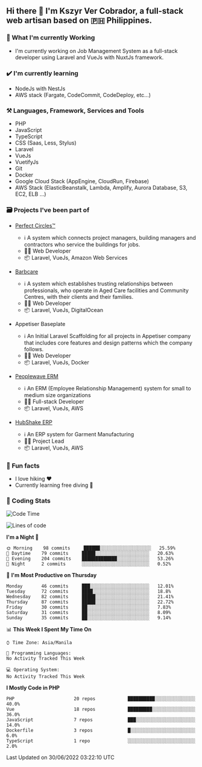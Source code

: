 ## Hi there 👋 I'm Kszyr Ver Cobrador, a full-stack web artisan based on 🇵🇭 Philippines.

### 🚀 What I'm currently Working

- I'm currently working on Job Management System as a full-stack developer using Laravel and VueJs with NuxtJs framework.

### ✔️ I'm currently learning

- NodeJs with NestJs
- AWS stack (Fargate, CodeCommit, CodeDeploy, etc...)

### ⚒️ Languages, Framework, Services and Tools
- PHP
- JavaScript
- TypeScript
- CSS (Saas, Less, Stylus)
- Laravel
- VueJs
- VuetifyJs
- Git
- Docker
- Google Cloud Stack (AppEngine, CloudRun, Firebase)
- AWS Stack (ElasticBeanstalk, Lambda, Amplify, Aurora Database, S3, EC2, ELB ...)


### 🗃 Projects I've been part of

- <a href="https://perfectcircles.com.au/" target="_blank">Perfect Circles™</a>

  - ℹ️ A system which connects project managers, building managers and contractors who service the buildings for jobs.
  - 👨‍💻 Web Developer
  - 📦 Laravel, VueJs, Amazon Web Services

- <a href="https://appetiser.com.au/portfolio/barbcare" target="_blank">Barbcare</a>

  - ℹ️ A system which establishes trusting relationships between professionals, who operate in Aged Care facilities and Community Centres, with their clients and their families.
  - 👨‍💻 Web Developer
  - 📦 Laravel, VueJs, DigitalOcean

- Appetiser Baseplate

  - ℹ️ An Initial Laravel Scaffolding for all projects in Appetiser company that includes core features and design patterns which the company follows.
  - 👨‍💻 Web Developer
  - 📦 Laravel, VueJs, Docker

- <a href="https://peoplewave.co" target="_blank">Peoplewave ERM</a>

  - ℹ️ An ERM (Employee Relationship Management) system for small to medium size organizations
  - 👨‍💻 Full-stack Developer
  - 📦 Laravel, VueJs, AWS

- <a href="https://www.posbang.com/garment-erp" target="_blank">HubShake ERP</a>

  - ℹ️ An ERP system for Garment Manufacturing
  - 👨‍💻 Project Lead
  - 📦 Laravel, VueJs, AWS

### 🌴 Fun facts

- I love hiking ❤️
- Currently learning free diving 🥽

### 🌟 Coding Stats

<!-- WakaTime Stats -->

<!--START_SECTION:waka-->
![Code Time](http://img.shields.io/badge/Code%20Time-0%20secs-blue)

![Lines of code](https://img.shields.io/badge/From%20Hello%20World%20I%27ve%20Written-498%20Thousand%20lines%20of%20code-blue)

**I'm a Night 🦉** 

```text
🌞 Morning    98 commits     ██████░░░░░░░░░░░░░░░░░░░   25.59% 
🌆 Daytime    79 commits     █████░░░░░░░░░░░░░░░░░░░░   20.63% 
🌃 Evening    204 commits    █████████████░░░░░░░░░░░░   53.26% 
🌙 Night      2 commits      ░░░░░░░░░░░░░░░░░░░░░░░░░   0.52%

```
📅 **I'm Most Productive on Thursday** 

```text
Monday       46 commits     ███░░░░░░░░░░░░░░░░░░░░░░   12.01% 
Tuesday      72 commits     ████░░░░░░░░░░░░░░░░░░░░░   18.8% 
Wednesday    82 commits     █████░░░░░░░░░░░░░░░░░░░░   21.41% 
Thursday     87 commits     █████░░░░░░░░░░░░░░░░░░░░   22.72% 
Friday       30 commits     ██░░░░░░░░░░░░░░░░░░░░░░░   7.83% 
Saturday     31 commits     ██░░░░░░░░░░░░░░░░░░░░░░░   8.09% 
Sunday       35 commits     ██░░░░░░░░░░░░░░░░░░░░░░░   9.14%

```


📊 **This Week I Spent My Time On** 

```text
⌚︎ Time Zone: Asia/Manila

💬 Programming Languages: 
No Activity Tracked This Week

💻 Operating System: 
No Activity Tracked This Week

```

**I Mostly Code in PHP** 

```text
PHP                      20 repos            ██████████░░░░░░░░░░░░░░░   40.0% 
Vue                      18 repos            █████████░░░░░░░░░░░░░░░░   36.0% 
JavaScript               7 repos             ███░░░░░░░░░░░░░░░░░░░░░░   14.0% 
Dockerfile               3 repos             █░░░░░░░░░░░░░░░░░░░░░░░░   6.0% 
TypeScript               1 repo              ░░░░░░░░░░░░░░░░░░░░░░░░░   2.0%

```



 Last Updated on 30/06/2022 03:22:10 UTC
<!--END_SECTION:waka-->
